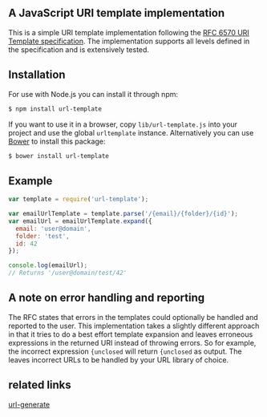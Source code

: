 ## A JavaScript URI template implementation

This is a simple URI template implementation following the [RFC 6570 URI Template specification](http://tools.ietf.org/html/rfc6570). The implementation supports all levels defined in the specification and is extensively tested.

## Installation

For use with Node.js you can install it through npm:

```sh
$ npm install url-template
```

If you want to use it in a browser, copy `lib/url-template.js` into your project and use the global `urltemplate` instance. Alternatively you can use [Bower](http://bower.io/) to install this package:

```sh
$ bower install url-template
```

## Example

```js
var template = require('url-template');

var emailUrlTemplate = template.parse('/{email}/{folder}/{id}');
var emailUrl = emailUrlTemplate.expand({
  email: 'user@domain',
  folder: 'test',
  id: 42
});

console.log(emailUrl);
// Returns '/user@domain/test/42'
```

## A note on error handling and reporting

The RFC states that errors in the templates could optionally be handled and reported to the user. This implementation takes a slightly different approach in that it tries to do a best effort template expansion and leaves erroneous expressions in the returned URI instead of throwing errors. So for example, the incorrect expression `{unclosed` will return `{unclosed` as output. The leaves incorrect URLs to be handled by your URL library of choice.

## related links
[url-generate](https://github.com/zzzgit/url-generate)
